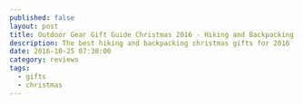 ```yaml
---
published: false
layout: post
title: Outdoor Gear Gift Guide Christmas 2016 - Hiking and Backpacking
description: The best hiking and backpacking christmas gifts for 2016 
date: 2016-10-25 07:30:00
category: reviews
tags: 
  - gifts
  - christmas
---
```

